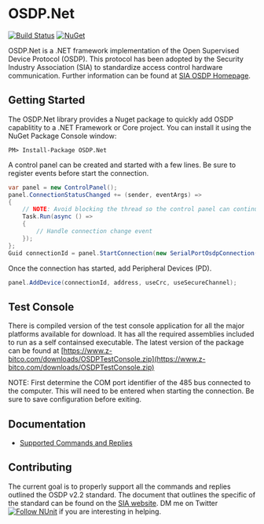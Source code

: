 # OSDP.Net

[![Build Status](https://dev.azure.com/jonathanhorvath/OSDP.Net/_apis/build/status/bytedreamer.OSDP.Net?branchName=develop)](https://dev.azure.com/jonathanhorvath/OSDP.Net/_build/latest?definitionId=1&branchName=develop)
[![NuGet](https://img.shields.io/nuget/v/OSDP.Net.svg?style=flat)](https://www.nuget.org/packages/OSDP.Net/)

OSDP.Net is a .NET framework implementation of the Open Supervised Device Protocol (OSDP). This protocol has been adopted by the Security Industry Association (SIA) to standardize access control hardware communication. Further information can be found at [SIA OSDP Homepage](https://www.securityindustry.org/industry-standards/open-supervised-device-protocol/).

## Getting Started

The OSDP.Net library provides a Nuget package to quickly add OSDP capablitity to a .NET Framework or Core project. You can install it using the NuGet Package Console window:

```
PM> Install-Package OSDP.Net
``` 

A control panel can be created and started with a few lines. Be sure to register events before start the connection.

```csharp
var panel = new ControlPanel();
panel.ConnectionStatusChanged += (sender, eventArgs) =>
{
    // NOTE: Avoid blocking the thread so the control panel can continue polling
    Task.Run(async () =>
    {
        // Handle connection change event
    });
};
Guid connectionId = panel.StartConnection(new SerialPortOsdpConnection(portName, baudRate));
```

Once the connection has started, add Peripheral Devices (PD).

```csharp
panel.AddDevice(connectionId, address, useCrc, useSecureChannel);
```

## Test Console

There is compiled version of the test console application for all the major platforms available for download. It has all the required assemblies included to run as a self containsed executable. The latest version of the package can be found at [https://www.z-bitco.com/downloads/OSDPTestConsole.zip](https://www.z-bitco.com/downloads/OSDPTestConsole.zip)

NOTE: First determine the COM port identifier of the 485 bus connected to the computer. This will need to be entered when starting the connection. Be sure to save configuration before exiting.

## Documentation 
* [Supported Commands and Replies](docs/supported_commands.md)

## Contributing

The current goal is to properly support all the commands and replies outlined the OSDP v2.2 standard. The document that outlines the specific of the standard can be found on the [SIA website](https://mysia.securityindustry.org/ProductCatalog/Product.aspx?ID=16773). DM me on Twitter [![Follow NUnit](https://img.shields.io/twitter/follow/bytedreamer.svg?style=social)](https://twitter.com/bytedreamer) if you are interesting in helping.
